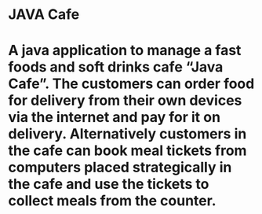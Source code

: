 # JAVA Cafe
# A java application to manage a fast foods and soft drinks cafe “Java Cafe”. The customers can order food for delivery from their own devices via the internet and pay for it on delivery. Alternatively customers in the cafe can book meal tickets from computers placed strategically in the cafe and use the tickets to collect meals from the counter.
